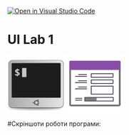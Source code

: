 [![Open in Visual Studio Code](https://classroom.github.com/assets/open-in-vscode-c66648af7eb3fe8bc4f294546bfd86ef473780cde1dea487d3c4ff354943c9ae.svg)](https://classroom.github.com/online_ide?assignment_repo_id=7948579&assignment_repo_type=AssignmentRepo)
# UI Lab 1
![](terminal-icon.png)
![](gui-icon.png)

#Скріншоти роботи програми:
<img src=" "/>
